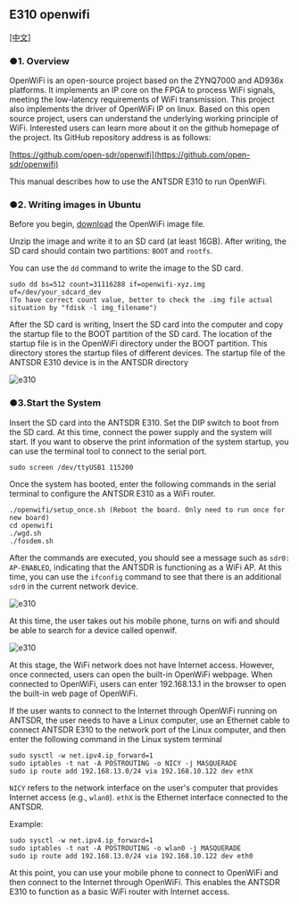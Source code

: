 ## E310 openwifi


[[中文]](../../../cn/device_and_usage_manual/ANTSDR_E_Series_Module/ANTSDR_E310_Reference_Manual/AntsdrE310_openwifi_cn.html)

### ●1. Overview
OpenWiFi is an open-source project based on the ZYNQ7000 and AD936x platforms. It implements an IP core on the FPGA to process WiFi signals, meeting the low-latency requirements of WiFi transmission. This project also implements the driver of OpenWiFi IP on linux. Based on this open source project, users can understand the underlying working principle of WiFi. Interested users can learn more about it on the github homepage of the project. Its GitHub repository address is as follows:

[https://github.com/open-sdr/openwifi](https://github.com/open-sdr/openwifi)

This manual describes how to use the ANTSDR E310 to run OpenWiFi.

### ●2. Writing images in Ubuntu

Before you begin, [download](https://drive.google.com/file/d/12egFLT9TclmY8m3vCMHmUuSne3qK0SWc/view?pli=1) the OpenWiFi image file.

Unzip the image and write it to an SD card (at least 16GB). After writing, the SD card should contain two partitions: `BOOT` and `rootfs`.

You can use the `dd` command to write the image to the SD card.

```
sudo dd bs=512 count=31116288 if=openwifi-xyz.img of=/dev/your_sdcard_dev
(To have correct count value, better to check the .img file actual situation by "fdisk -l img_filename")
```
After the SD card is writing,
Insert the SD card into the computer and copy the startup file to the BOOT partition of the SD card. The location of the startup file is in the OpenWiFi directory under the BOOT partition. This directory stores the startup files of different devices. The startup file of the ANTSDR E310 device is in the ANTSDR directory

![e310](./ANTSDR_E310_Reference_Manual.assets/e310_openwifi_boot_file.png)

### ●3.Start the System

Insert the SD card into the ANTSDR E310. Set the DIP switch to boot from the SD card. At this time, connect the power supply and the system will start. If you want to observe the print information of the system startup, you can use the terminal tool to connect to the serial port.
```
sudo screen /dev/ttyUSB1 115200
```
Once the system has booted, enter the following commands in the serial terminal to configure the ANTSDR E310 as a WiFi router.

```
./openwifi/setup_once.sh (Reboot the board. Only need to run once for new board)
cd openwifi
./wgd.sh
./fosdem.sh
```
After the commands are executed, you should see a message such as `sdr0: AP-ENABLED`, indicating that the ANTSDR is functioning as a WiFi AP. At this time, you can use the `ifconfig` command to see that there is an additional `sdr0` in the current network device.

![e310](./ANTSDR_E310_Reference_Manual.assets/20bbee3df177e2c2145119c01b767951.jpg)

At this time, the user takes out his mobile phone, turns on wifi and should be able to search for a device called openwif.

![e310](./ANTSDR_E310_Reference_Manual.assets/e728bd543ac576bacb0b542fe9dd3cf3.png)

At this stage, the WiFi network does not have Internet access. However, once connected, users can open the built-in OpenWiFi webpage. When connected to OpenWiFi, users can enter 192.168.13.1 in the browser to open the built-in web page of OpenWiFi.

If the user wants to connect to the Internet through OpenWiFi running on ANTSDR, the user needs to have a Linux computer, use an Ethernet cable to connect ANTSDR E310 to the network port of the Linux computer, and then enter the following command in the Linux system terminal
```
sudo sysctl -w net.ipv4.ip_forward=1
sudo iptables -t nat -A POSTROUTING -o NICY -j MASQUERADE
sudo ip route add 192.168.13.0/24 via 192.168.10.122 dev ethX 
```
`NICY` refers to the network interface on the user's computer that provides Internet access (e.g., `wlan0`). `ethX` is the Ethernet interface connected to the ANTSDR.

Example:

```
sudo sysctl -w net.ipv4.ip_forward=1
sudo iptables -t nat -A POSTROUTING -o wlan0 -j MASQUERADE
sudo ip route add 192.168.13.0/24 via 192.168.10.122 dev eth0
```
At this point, you can use your mobile phone to connect to OpenWiFi and then connect to the Internet through OpenWiFi. This enables the ANTSDR E310 to function as a basic WiFi router with Internet access.